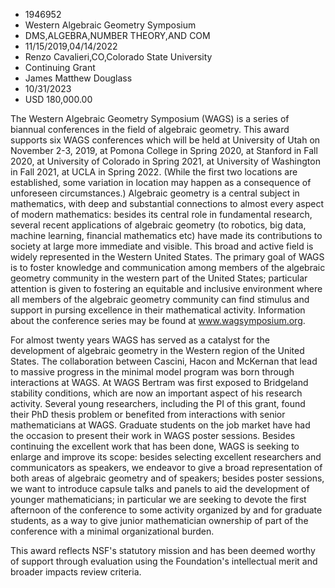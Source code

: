 
* 1946952
* Western Algebraic Geometry Symposium
* DMS,ALGEBRA,NUMBER THEORY,AND COM
* 11/15/2019,04/14/2022
* Renzo Cavalieri,CO,Colorado State University
* Continuing Grant
* James Matthew Douglass
* 10/31/2023
* USD 180,000.00

The Western Algebraic Geometry Symposium (WAGS) is a series of biannual
conferences in the field of algebraic geometry. This award supports six WAGS
conferences which will be held at University of Utah on November 2-3, 2019, at
Pomona College in Spring 2020, at Stanford in Fall 2020, at University of
Colorado in Spring 2021, at University of Washington in Fall 2021, at UCLA in
Spring 2022. (While the first two locations are established, some variation in
location may happen as a consequence of unforeseen circumstances.) Algebraic
geometry is a central subject in mathematics, with deep and substantial
connections to almost every aspect of modern mathematics: besides its central
role in fundamental research, several recent applications of algebraic geometry
(to robotics, big data, machine learning, financial mathematics etc) have made
its contributions to society at large more immediate and visible. This broad and
active field is widely represented in the Western United States. The primary
goal of WAGS is to foster knowledge and communication among members of the
algebraic geometry community in the western part of the United States;
particular attention is given to fostering an equitable and inclusive
environment where all members of the algebraic geometry community can find
stimulus and support in pursing excellence in their mathematical activity.
Information about the conference series may be found at www.wagsymposium.org.

For almost twenty years WAGS has served as a catalyst for the development of
algebraic geometry in the Western region of the United States. The collaboration
between Cascini, Hacon and McKernan that lead to massive progress in the minimal
model program was born through interactions at WAGS. At WAGS Bertram was first
exposed to Bridgeland stability conditions, which are now an important aspect of
his research activity. Several young researchers, including the PI of this
grant, found their PhD thesis problem or benefited from interactions with senior
mathematicians at WAGS. Graduate students on the job market have had the
occasion to present their work in WAGS poster sessions. Besides continuing the
excellent work that has been done, WAGS is seeking to enlarge and improve its
scope: besides selecting excellent researchers and communicators as speakers, we
endeavor to give a broad representation of both areas of algebraic geometry and
of speakers; besides poster sessions, we want to introduce capsule talks and
panels to aid the development of younger mathematicians; in particular we are
seeking to devote the first afternoon of the conference to some activity
organized by and for graduate students, as a way to give junior mathematician
ownership of part of the conference with a minimal organizational burden.

This award reflects NSF's statutory mission and has been deemed worthy of
support through evaluation using the Foundation's intellectual merit and broader
impacts review criteria.

